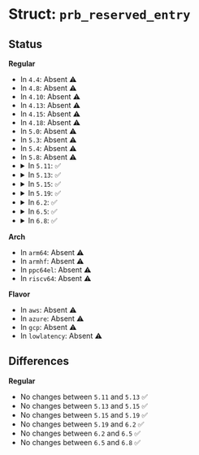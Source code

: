 # Struct: <code>prb_reserved_entry</code>

## Status
<b>Regular</b>
<ul>
<li>
In <code>4.4</code>: Absent ⚠️
</li>
<li>
In <code>4.8</code>: Absent ⚠️
</li>
<li>
In <code>4.10</code>: Absent ⚠️
</li>
<li>
In <code>4.13</code>: Absent ⚠️
</li>
<li>
In <code>4.15</code>: Absent ⚠️
</li>
<li>
In <code>4.18</code>: Absent ⚠️
</li>
<li>
In <code>5.0</code>: Absent ⚠️
</li>
<li>
In <code>5.3</code>: Absent ⚠️
</li>
<li>
In <code>5.4</code>: Absent ⚠️
</li>
<li>
In <code>5.8</code>: Absent ⚠️
</li>
<li>
<details>
<summary>In <code>5.11</code>: ✅</summary>

```c
struct prb_reserved_entry {
    struct printk_ringbuffer *rb;
    long unsigned int irqflags;
    long unsigned int id;
    unsigned int text_space;
};
```
</details>
</li>
<li>
<details>
<summary>In <code>5.13</code>: ✅</summary>

```c
struct prb_reserved_entry {
    struct printk_ringbuffer *rb;
    long unsigned int irqflags;
    long unsigned int id;
    unsigned int text_space;
};
```
</details>
</li>
<li>
<details>
<summary>In <code>5.15</code>: ✅</summary>

```c
struct prb_reserved_entry {
    struct printk_ringbuffer *rb;
    long unsigned int irqflags;
    long unsigned int id;
    unsigned int text_space;
};
```
</details>
</li>
<li>
<details>
<summary>In <code>5.19</code>: ✅</summary>

```c
struct prb_reserved_entry {
    struct printk_ringbuffer *rb;
    long unsigned int irqflags;
    long unsigned int id;
    unsigned int text_space;
};
```
</details>
</li>
<li>
<details>
<summary>In <code>6.2</code>: ✅</summary>

```c
struct prb_reserved_entry {
    struct printk_ringbuffer *rb;
    long unsigned int irqflags;
    long unsigned int id;
    unsigned int text_space;
};
```
</details>
</li>
<li>
<details>
<summary>In <code>6.5</code>: ✅</summary>

```c
struct prb_reserved_entry {
    struct printk_ringbuffer *rb;
    long unsigned int irqflags;
    long unsigned int id;
    unsigned int text_space;
};
```
</details>
</li>
<li>
<details>
<summary>In <code>6.8</code>: ✅</summary>

```c
struct prb_reserved_entry {
    struct printk_ringbuffer *rb;
    long unsigned int irqflags;
    long unsigned int id;
    unsigned int text_space;
};
```
</details>
</li>
</ul>
<b>Arch</b>
<ul>
<li>
In <code>arm64</code>: Absent ⚠️
</li>
<li>
In <code>armhf</code>: Absent ⚠️
</li>
<li>
In <code>ppc64el</code>: Absent ⚠️
</li>
<li>
In <code>riscv64</code>: Absent ⚠️
</li>
</ul>
<b>Flavor</b>
<ul>
<li>
In <code>aws</code>: Absent ⚠️
</li>
<li>
In <code>azure</code>: Absent ⚠️
</li>
<li>
In <code>gcp</code>: Absent ⚠️
</li>
<li>
In <code>lowlatency</code>: Absent ⚠️
</li>
</ul>

## Differences
<b>Regular</b>
<ul>
<li>
No changes between <code>5.11</code> and <code>5.13</code> ✅
</li>
<li>
No changes between <code>5.13</code> and <code>5.15</code> ✅
</li>
<li>
No changes between <code>5.15</code> and <code>5.19</code> ✅
</li>
<li>
No changes between <code>5.19</code> and <code>6.2</code> ✅
</li>
<li>
No changes between <code>6.2</code> and <code>6.5</code> ✅
</li>
<li>
No changes between <code>6.5</code> and <code>6.8</code> ✅
</li>
</ul>
